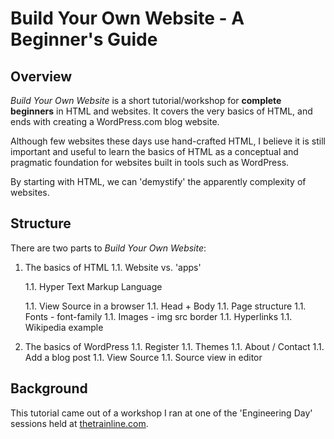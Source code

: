 Build Your Own Website - A Beginner's Guide
===========================================

Overview
--------

*Build Your Own Website* is a short tutorial/workshop for **complete beginners** in HTML and websites. It covers the very basics of HTML, and ends with creating a WordPress.com blog website.

Although few websites these days use hand-crafted HTML, I believe it is still important and useful to learn the basics of HTML as a conceptual and pragmatic foundation for websites built in tools such as WordPress.

By starting with HTML, we can 'demystify' the apparently complexity of websites.

Structure
---------

There are two parts to *Build Your Own Website*:

1. The basics of HTML
    1.1. Website vs. 'apps'

    1.1. Hyper Text Markup Language
    
    1.1. View Source in a browser
    1.1. Head + Body
    1.1. Page structure
    1.1. Fonts - font-family
    1.1. Images - img src border
    1.1. Hyperlinks
    1.1. Wikipedia example
1. The basics of WordPress
    1.1. Register
    1.1. Themes
    1.1. About / Contact
    1.1. Add a blog post
    1.1. View Source
    1.1. Source view in editor



Background
----------

This tutorial came out of a workshop I ran at one of the 'Engineering Day' sessions held at [thetrainline.com](http://engineering.thetrainline.com/). 